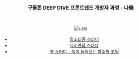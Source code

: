 <div align="center">

### 구름톤 DEEP DIVE 프론트엔드 개발자 과정 - 나樂

&nbsp;

![나락](https://avatars.githubusercontent.com/u/179302970?s=400&u=4968a90b469ffd5e6d8d8abd18e41460f01adb45&v=4)

- [알고리즘 스터디](https://github.com/9oormthon-deepdive-narak/algo)
- [CS 면접 스터디](https://github.com/9oormthon-deepdive-narak/interview)
- [북 스터디 - 쏙쏙 들어오는 함수형 코딩](https://github.com/9oormthon-deepdive-narak/grokking-simplicity)

</div>
